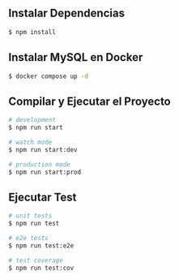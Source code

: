 ## Instalar Dependencias

```bash
$ npm install
```

## Instalar MySQL en Docker

```bash
$ docker compose up -d
```

## Compilar y Ejecutar el Proyecto

```bash
# development
$ npm run start

# watch mode
$ npm run start:dev

# production mode
$ npm run start:prod
```

## Ejecutar Test

```bash
# unit tests
$ npm run test

# e2e tests
$ npm run test:e2e

# test coverage
$ npm run test:cov
```

